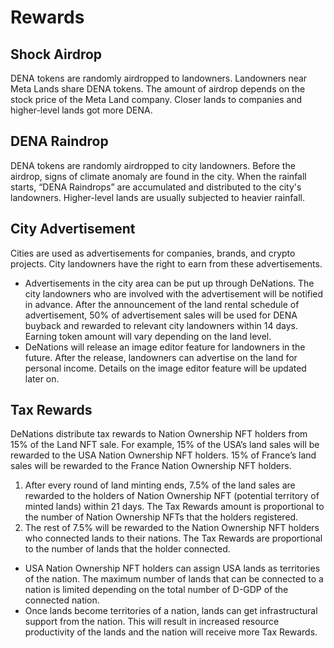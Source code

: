 # Rewards

## Shock Airdrop

DENA tokens are randomly airdropped to landowners. Landowners near Meta Lands share DENA tokens. The amount of airdrop depends on the stock price of the Meta Land company. Closer lands to companies and higher-level lands got more DENA.

## DENA Raindrop

DENA tokens are randomly airdropped to city landowners. Before the airdrop, signs of climate anomaly are found in the city. When the rainfall starts, “DENA Raindrops” are accumulated and distributed to the city's landowners. Higher-level lands are usually subjected to heavier rainfall. 

## City Advertisement

Cities are used as advertisements for companies, brands, and crypto projects. City landowners have the right to earn from these advertisements.

- Advertisements in the city area can be put up through DeNations. The city landowners who are involved with the advertisement will be notified in advance. After the announcement of the land rental schedule of advertisement, 50% of advertisement sales will be used for DENA buyback and rewarded to relevant city landowners within 14 days. Earning token amount will vary depending on the land level.
- DeNations will release an image editor feature for landowners in the future. After the release, landowners can advertise on the land for personal income. Details on the image editor feature will be updated later on.

## Tax Rewards

DeNations distribute tax rewards to Nation Ownership NFT holders from 15% of the Land NFT sale. For example, 15% of the USA’s land sales will be rewarded to the USA Nation Ownership NFT holders. 15% of France’s land sales will be rewarded to the France Nation Ownership NFT holders.

1. After every round of land minting ends, 7.5% of the land sales are rewarded to the holders of Nation Ownership NFT (potential territory of minted lands) within 21 days. The Tax Rewards amount is proportional to the number of Nation Ownership NFTs that the holders registered.
2. The rest of 7.5% will be rewarded to the Nation Ownership NFT holders who connected lands to their nations. The Tax Rewards are proportional to the number of lands that the holder connected.

- USA Nation Ownership NFT holders can assign USA lands as territories of the nation. The maximum number of lands that can be connected to a nation is limited depending on the total number of D-GDP of the connected nation.
- Once lands become territories of a nation, lands can get infrastructural support from the nation. This will result in increased resource productivity of the lands and the nation will receive more Tax Rewards.